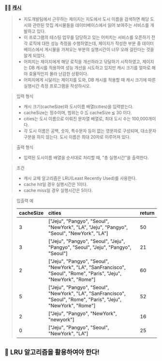 ### 🧑‍💻 [캐시](https://programmers.co.kr/learn/courses/30/lessons/17680)

> - 지도개발팀에서 근무하는 제이지는 지도에서 도시 이름을 검색하면 해당 도시와 관련된 맛집 게시물들을 데이터베이스에서 읽어 보여주는 서비스를 개발하고 있다.
> - 이 프로그램의 테스팅 업무를 담당하고 있는 어피치는 서비스를 오픈하기 전 각 로직에 대한 성능 측정을 수행하였는데, 제이지가 작성한 부분 중 데이터베이스에서 게시물을 가져오는 부분의 실행시간이 너무 오래 걸린다는 것을 알게 되었다.
> - 어피치는 제이지에게 해당 로직을 개선하라고 닦달하기 시작하였고, 제이지는 DB 캐시를 적용하여 성능 개선을 시도하고 있지만 캐시 크기를 얼마로 해야 효율적인지 몰라 난감한 상황이다.
> - 어피치에게 시달리는 제이지를 도와, DB 캐시를 적용할 때 캐시 크기에 따른 실행시간 측정 프로그램을 작성하시오.

> 입력 형식
> 
> - 캐시 크기(cacheSize)와 도시이름 배열(cities)을 입력받는다.
> - cacheSize는 정수이며, 범위는 0 ≦ cacheSize ≦ 30 이다.
> - cities는 도시 이름으로 이뤄진 문자열 배열로, 최대 도시 수는 100,000개이다.
> - 각 도시 이름은 공백, 숫자, 특수문자 등이 없는 영문자로 구성되며, 대소문자 구분을 하지 않는다. 도시 이름은 최대 20자로 이루어져 있다.

> 출력 형식
> 
> - 입력된 도시이름 배열을 순서대로 처리할 때, "총 실행시간"을 출력한다.

> 조건
> 
> - 캐시 교체 알고리즘은 LRU(Least Recently Used)를 사용한다.
> - cache hit일 경우 실행시간은 1이다.
> - cache miss일 경우 실행시간은 5이다.

> 입출력 예
> 
> |cacheSize|cities|return|
> |:---|:---|:---|
> |3|["Jeju", "Pangyo", "Seoul", "NewYork", "LA", "Jeju", "Pangyo", "Seoul", "NewYork", "LA"]|50|
> |3|["Jeju", "Pangyo", "Seoul", "Jeju", "Pangyo", "Seoul", "Jeju", "Pangyo", "Seoul"]|21|
> |2|["Jeju", "Pangyo", "Seoul", "NewYork", "LA", "SanFrancisco", "Seoul", "Rome", "Paris", "Jeju", "NewYork", "Rome"]|60|
> |5|["Jeju", "Pangyo", "Seoul", "NewYork", "LA", "SanFrancisco", "Seoul", "Rome", "Paris", "Jeju", "NewYork", "Rome"]|52|
> |2|["Jeju", "Pangyo", "NewYork", "newyork"]|16|
> |0|["Jeju", "Pangyo", "Seoul", "NewYork", "LA"]|25|

## 📌 LRU 알고리즘을 활용하여야 한다!